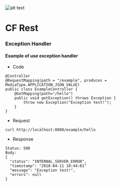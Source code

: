 ![alt text](https://cftechsol.com/wp-content/uploads/2017/12/caiofrota-logo-300x171.png)

# CF Rest

### Exception Handler

#### Example of use exception handler

* Code

```
@Controller
@RequestMapping(path = "/example", produces = MediaType.APPLICATION_JSON_VALUE)
public class ExampleController {
	@GetMapping(path="/hello")
	public void getException() throws Exception {
		throw new Exception("Exception test!");
	}
}
```

* Request

```
curl http://localhost:8080/example/hello
```

* Response

```
Status: 500
Body:
{
  "status": "INTERNAL_SERVER_ERROR",
  "timestamp": "2018-04-11 10:44:01"
  "message": "Exception test!",
  "errors": null
}
```
